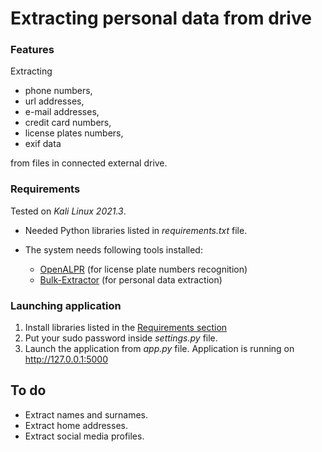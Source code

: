 # Extracting personal data from drive

### Features
Extracting 
- phone numbers, 
- url addresses, 
- e-mail addresses, 
- credit card numbers,
- license plates numbers,
- exif data

from files in connected external drive.

### Requirements
Tested on *Kali Linux 2021.3*.

- Needed Python libraries listed in *requirements.txt* file.

- The system needs following tools installed:
    - [OpenALPR](https://github.com/openalpr/openalpr/wiki/Compilation-instructions-(Ubuntu-Linux)#the-easy-way) (for license plate numbers recognition)
    - [Bulk-Extractor](https://www.kali.org/tools/bulk-extractor/) (for personal data extraction)

### Launching application
1. Install libraries listed in the [Requirements section](#requirements)
2. Put your sudo password inside *settings.py* file.
3. Launch the application from *app.py* file. Application is running on http://127.0.0.1:5000

## To do
- Extract names and surnames.
- Extract home addresses.
- Extract social media profiles.
